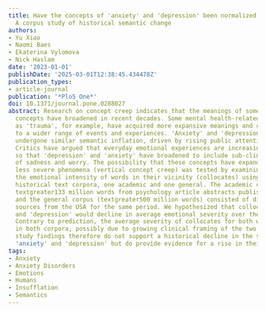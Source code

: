 ```yaml
---
title: Have the concepts of 'anxiety' and 'depression' been normalized or pathologized?
  A corpus study of historical semantic change
authors:
- Yu Xiao
- Naomi Baes
- Ekaterina Vylomova
- Nick Haslam
date: '2023-01-01'
publishDate: '2025-03-01T12:38:45.434478Z'
publication_types:
- article-journal
publication: '*PloS One*'
doi: 10.1371/journal.pone.0288027
abstract: Research on concept creep indicates that the meanings of some psychological
  concepts have broadened in recent decades. Some mental health-related concepts such
  as 'trauma', for example, have acquired more expansive meanings and come to refer
  to a wider range of events and experiences. 'Anxiety' and 'depression' may have
  undergone similar semantic inflation, driven by rising public attention and awareness.
  Critics have argued that everyday emotional experiences are increasingly pathologized,
  so that 'depression' and 'anxiety' have broadened to include sub-clinical experiences
  of sadness and worry. The possibility that these concepts have expanded to include
  less severe phenomena (vertical concept creep) was tested by examining changes in
  the emotional intensity of words in their vicinity (collocates) using two large
  historical text corpora, one academic and one general. The academic corpus contained
  textgreater133 million words from psychology article abstracts published 1970-2018,
  and the general corpus (textgreater500 million words) consisted of diverse text
  sources from the USA for the same period. We hypothesized that collocates of 'anxiety'
  and 'depression' would decline in average emotional severity over the study period.
  Contrary to prediction, the average severity of collocates for both words increased
  in both corpora, possibly due to growing clinical framing of the two concepts. The
  study findings therefore do not support a historical decline in the severity of
  'anxiety' and 'depression' but do provide evidence for a rise in their pathologization.
tags:
- Anxiety
- Anxiety Disorders
- Emotions
- Humans
- Insufflation
- Semantics
---
```

